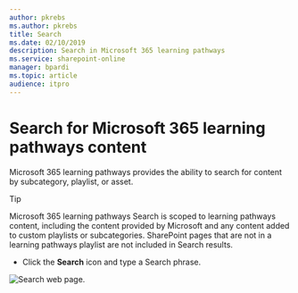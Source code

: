 ```yaml
---
author: pkrebs
ms.author: pkrebs
title: Search
ms.date: 02/10/2019
description: Search in Microsoft 365 learning pathways
ms.service: sharepoint-online
manager: bpardi
ms.topic: article
audience: itpro
---
```


# Search for Microsoft 365 learning pathways content

Microsoft 365 learning pathways provides the ability to search for content by subcategory, playlist, or asset. 

> [!TIP]
> Microsoft 365 learning pathways Search is scoped to learning pathways content, including the content provided by Microsoft and any content added to custom playlists or subcategories. SharePoint pages that are not in a learning pathways playlist are not included in Search results.     

- Click the **Search** icon and type a Search phrase. 

![Search web page.](media/cg-search.png)

